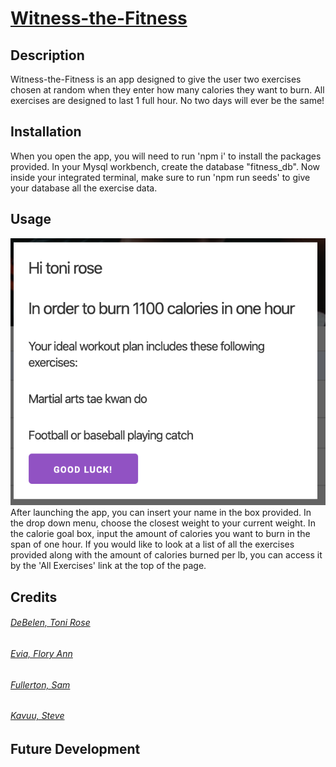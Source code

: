 # [Witness-the-Fitness](https://witness-the-fitness.herokuapp.com/)

## Description 
Witness-the-Fitness is an app designed to give the user two exercises chosen at random when they enter how many calories they want to burn. All exercises are designed to last 1 full hour. No two days will ever be the same!


## Installation
When you open the app, you will need to run 'npm i' to install the packages provided.
In your Mysql workbench, create the database "fitness_db". Now inside your integrated terminal, make sure to run 'npm run seeds' to give your database all the exercise data.


## Usage 
![Screenshot](public/assets/images/userInfo.png)
After launching the app, you can insert your name in the box provided. In the drop down menu, choose the closest weight to your current weight. In the calorie goal box, input the amount of calories you want to burn in the span of one hour. If you would like to look at a list of all the exercises provided along with the amount of calories burned per lb, you can access it by the 'All Exercises' link at the top of the page.


## Credits
###### [DeBelen, Toni Rose](https://github.com/tonirose311)
###### [Evia, Flory Ann](https://github.com/fevia)
###### [Fullerton, Sam](https://github.com/samdfullerton)
###### [Kavuu, Steve](https://github.com/sck916)


## Future Development


